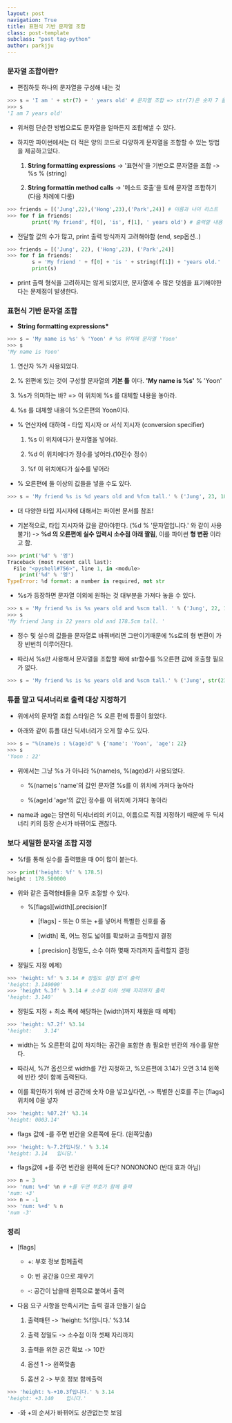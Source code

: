 ```yaml
---
layout: post
navigation: True
title: 표현식 기반 문자열 조합
class: post-template
subclass: "post tag-python"
author: parkjju
---
```


### 문자열 조합이란?

- 편집하듯 하나의 문자열을 구성해 내는 것

```python
>>> s = 'I am ' + str(7) + ' years old' # 문자열 조합 => str(7)은 숫자 7 을 문자열화한것
>>> s
'I am 7 years old'
```

- 위처럼 단순한 방법으로도 문자열을 얼마든지 조합해낼 수 있다.

- 하지만 파이썬에서는 더 적은 양의 코드로 다양하게 문자열을 조합할 수 있는 방법을 제공하고있다.

  1. **String formatting expressions** -> '표현식'을 기반으로 문자열을 조합 -> %s % (string)

  2. **String formattin method calls** -> '메소드 호출'을 토해 문자열 조합하기 (다음 차례에 다룸)

```python
>>> friends = [('Jung',22),('Hong',23),('Park',24)] # 이름과 나이 리스트
>>> for f in friends:
        print('My friend', f[0], 'is', f[1], ' years old') # 출력할 내용 각각 전달

```

- 전달할 값의 수가 많고, print 출력 방식까지 고려해야함 (end, sep옵션..)

```python
>>> friends = [('Jung', 22), ('Hong',23), ('Park',24)]
>>> for f in friends:
        s = 'My friend ' + f[0] + 'is ' + string(f[1]) + 'years old.'
        print(s)
```

- print 출력 형식을 고려하지는 않게 되었지만, 문자열에 수 많은 덧셈을 표기해야한다는 문제점이 발생한다.

### 표현식 기반 문자열 조합

- **String formatting expressions\***

```python
>>> s = 'My name is %s' % 'Yoon' # %s 위치에 문자열 'Yoon'
>>> s
'My name is Yoon'
```

1. 연산자 %가 사용되었다.

2. % 왼편에 있는 것이 구성할 문자열의 **기본 틀** 이다. **'My name is %s'** % 'Yoon'

3. %s가 의미하는 바? => 이 위치에 %s 를 대체할 내용을 놓아라.

4. %s 를 대체할 내용이 %오른편의 Yoon이다.

- % 연산자에 대하여 - 타입 지시자 or 서식 지시자 (conversion specifier)

  1. %s 이 위치에다가 문자열을 넣어라.

  2. %d 이 위치에다가 정수를 넣어라.(10진수 정수)

  3. %f 이 위치에다가 실수를 넣어라

- % 오른편에 둘 이상의 값들을 넣을 수도 있다.

```python
>>> s = 'My friend %s is %d years old and %fcm tall.' % ('Jung', 23, 180.2)
```

- 더 다양한 타입 지시자에 대해서는 파이썬 문서를 참조!

- 기본적으로, 타입 지시자와 값을 같아야한다. (%d % '문자열입니다.' 와 같이 사용 불가) -> **%d 의 오른편에 실수 입력시 소수점 아래 짤림**, 이를 파이썬 **형 변환** 이라고 함.

```python
>>> print('%d' % '엥')
Traceback (most recent call last):
  File "<pyshell#756>", line 1, in <module>
    print('%d' % '엥')
TypeError: %d format: a number is required, not str
```

- %s가 등장하면 문자열 이외에 원하는 것 대부분을 가져다 놓을 수 있다.

```python
>>> s = 'My friend %s is %s years old and %scm tall. ' % ('Jung', 22, 178.5)
>>> s
'My friend Jung is 22 years old and 178.5cm tall. '
```

- 정수 및 실수의 값들을 문자열로 바꿔버리면 그만이기때문에 %s로의 형 변환이 가장 빈번히 이루어진다.

- 따라서 %s만 사용해서 문자열을 조합할 때에 str함수를 %오른편 값에 호출할 필요가 없다.

```python
>>> s = 'My friend %s is %s years old and %scm tall.' % ('Jung', str(23), str(179.5)) # str호출 안해도 됨. 파이썬 형 변환 이용
```

### 튜플 말고 딕셔너리로 출력 대상 지정하기

- 위에서의 문자열 조합 스타일은 % 오른 편에 튜플이 왔었다.

- 아래와 같이 튜플 대신 딕셔너리가 오게 할 수도 있다.

```python
>>> s = "%(name)s : %(age)d" % {'name': 'Yoon', 'age': 22}
>>> s
'Yoon : 22'
```

- 위에서는 그냥 %s 가 아니라 %(name)s, %(age)d가 사용되었다.

  - %(name)s 'name'의 값인 문자열 %s를 이 위치에 가져다 놓아라

  - %(age)d 'age'의 값인 정수를 이 위치에 가져다 놓아라

- name과 age는 당연히 딕셔너리의 키이고, 이름으로 직접 지정하기 때문에 두 딕셔너리 키의 등장 순서가 바뀌어도 괜찮다.

### 보다 세밀한 문자열 조합 지정

- %f를 통해 실수를 출력했을 때 0이 많이 붙는다.

```python
>>> print('height: %f' % 178.5)
height : 178.500000
```

- 위와 같은 출력형태들을 모두 조절할 수 있다.

  - %[flags][width][.precision]f

    - [flags] - 또는 0 또는 +를 넣어서 특별한 신호를 줌

    - [width] 폭, 어느 정도 넓이를 확보하고 출력할지 결정

    - [.precision] 정밀도, 소수 이하 몇째 자리까지 출력할지 결정

- 정밀도 지정 예제)

```python
>>> 'height: %f' % 3.14 # 정밀도 설정 없이 출력
'height: 3.140000'
>>> 'height %.3f' % 3.14 # 소수점 이하 셋째 자리까지 출력
'height: 3.140'
```

- 정밀도 지정 + 최소 폭에 해당하는 [width]까지 채웠을 때 예제)

```python
>>> 'height: %7.2f' %3.14
'height:    3.14'
```

- width는 % 오른편의 값이 차지하는 공간을 포함한 총 필요한 빈칸의 개수를 말한다.

- 따라서, %7f 옵션으로 width를 7칸 지정하고, %오른편에 3.14가 오면 3.14 왼쪽에 빈칸 셋이 함께 출력된다.

- 이를 확인하기 위해 빈 공간에 숫자 0을 넣고싶다면, -> 특별한 신호를 주는 [flags]위치에 0을 넣자

```python
>>> 'height: %07.2f' %3.14
'height: 0003.14'
```

- flags 값에 -를 주면 빈칸을 오른쪽에 둔다. (왼쪽맞춤)

```python
>>> 'height: %-7.2f입니당.' % 3.14
'height: 3.14   입니당.'
```

- flags값에 +를 주면 빈칸을 왼쪽에 둔다? NONONONO (반대 효과 아님)

```python
>>> n = 3
>>> 'num: %+d' %n # +를 두면 부호가 함께 출력
'num: +3'
>>> n = -1
>>> 'num: %+d' % n
'num -3'
```

### 정리

- [flags]

  - +: 부호 정보 함께출력

  - 0: 빈 공간을 0으로 채우기

  - -: 공간이 남을때 왼쪽으로 붙여서 출력

- 다음 요구 사항을 만족시키는 출력 결과 만들기 실습

  1. 출력패턴 -> 'height: %f입니다.' %3.14

  2. 출력 정밀도 -> 소수점 이하 셋째 자리까지

  3. 출력을 위한 공간 확보 -> 10칸

  4. 옵션 1 -> 왼쪽맞춤

  5. 옵션 2 -> 부호 정보 함께출력

```python
>>> 'height: %-+10.3f입니다.' % 3.14
'height: +3.140    입니다.'
```

- -와 +의 순서가 바뀌어도 상관없는듯 보임
